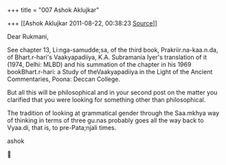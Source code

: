 +++
title = "007 Ashok Aklujkar"

+++
[[Ashok Aklujkar	2011-08-22, 00:38:23 [Source](https://groups.google.com/g/bvparishat/c/aZ0UB2pz2uw)]]



Dear Rukmani,

  

See chapter 13, Li:nga-samudde;sa, of the third book, Prakriir.na-kaa.n.da, of Bhart.r-hari's Vaakyapadiiya, K.A. Subramania Iyer's translation of it (1974, Delhi: MLBD) and his summation of the chapter in his 1969 bookBhart.r-hari: a Study of theVaakyapadiiya in the Light of the Ancient Commentaries, Poona: Deccan College.

  

But all this will be philosophical and in your second post on the matter you clarified that you were looking for something other than philosophical.

  

The tradition of looking at grammatical gender through the Saa.mkhya way of thinking in terms of three gu.nas probably goes all the way back to Vyaa.di, that is, to pre-Pata;njali times.

  

ashok



